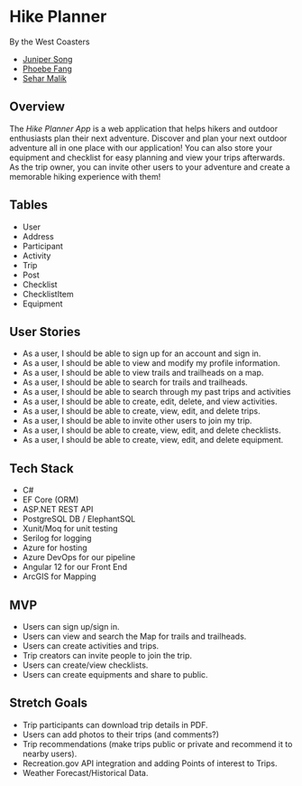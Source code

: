 # Hike Planner
By the West Coasters
- [Juniper Song](https://github.com/minseonsong)
- [Phoebe Fang](https://github.com/phoebe1002)
- [Sehar Malik](https://github.com/sehar-malik)

## Overview 

The *Hike Planner App* is a web application that helps hikers and outdoor enthusiasts plan their next adventure. Discover and plan your next outdoor adventure all in one place with our application! You can also store your equipment and checklist for easy planning and view your trips afterwards. As the trip owner, you can invite other users to your adventure and create a memorable hiking experience with them! 

## Tables
- User
- Address
- Participant
- Activity
- Trip
- Post
- Checklist
- ChecklistItem
- Equipment

## User Stories 
- As a user, I should be able to sign up for an account and sign in. 
- As a user, I should be able to view and modify my profile information.
- As a user, I should be able to view trails and trailheads on a map.
- As a user, I should be able to search for trails and trailheads.
- As a user, I should be able to search through my past trips and activities
- As a user, I should be able to create, edit, delete, and view activities. 
- As a user, I should be able to  create, view, edit, and delete trips. 
- As a user, I should be able to invite other users to join my trip. 
- As a user, I should be able to  create, view, edit, and delete checklists.
- As a user, I should be able to create, view, edit, and delete equipment. 

## Tech Stack
- C#
- EF Core (ORM)
- ASP.NET REST API
- PostgreSQL DB / ElephantSQL
- Xunit/Moq for unit testing
- Serilog for logging
- Azure for hosting
- Azure DevOps for our pipeline
- Angular 12 for our Front End
- ArcGIS for Mapping

## MVP
- Users can sign up/sign in.
- Users can view and search the Map for trails and trailheads.
- Users can create activities and trips.
- Trip creators can invite people to join the trip.
- Users can create/view checklists.
- Users can create equipments and share to public.

## Stretch Goals
- Trip participants can download trip details in PDF.
- Users can add photos to their trips (and comments?)
- Trip recommendations (make trips public or private and recommend it to nearby users).
- Recreation.gov API integration and adding Points of interest to Trips.
- Weather Forecast/Historical Data.

